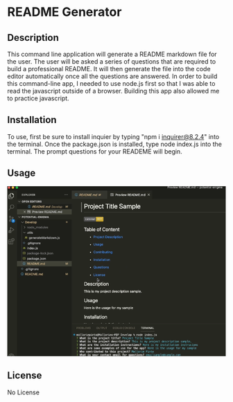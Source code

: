 # README Generator 

## Description

This command line application will generate a README markdown file for the user.  The user will be asked a series of questions that are required to build a 
professional README.  It will then generate the file into the code editor automatically once all the questions are answered.  In order to build this command-line app, I needed to use node.js first so that I was able to read the javascript outside of a browser.  Building this app also allowed me to practice javascript. 

## Installation

To use, first be sure to install inquier by typing "npm i inquirer@8.2.4" into the terminal.  Once the package.json is installed, type node index.js into the terminal.  The prompt questions for your READEME will begin.  

## Usage

![alt text](Develop/images/screenshot.png)

## License

No License
